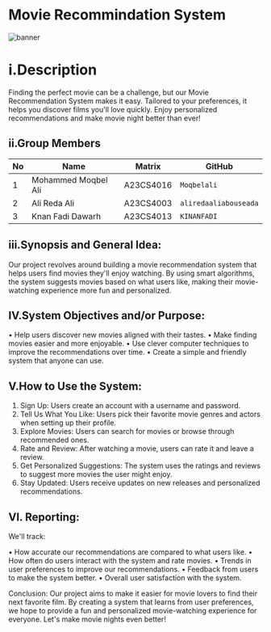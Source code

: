 # Movie Recommindation System

![banner](https://editor.analyticsvidhya.com/uploads/76889recommender-system-for-movie-recommendation.jpg)


# i.Description
Finding the perfect movie can be a challenge, but our Movie Recommendation System makes it easy. Tailored to your preferences, it helps you discover films you'll love quickly. Enjoy personalized recommendations and make movie night better than ever!


## ii.Group Members

| No | Name                               | Matrix    | GitHub       |
|----|------------------------------------|-----------|--------------|
| 1  | Mohammed Moqbel Ali| A23CS4016 | `Moqbelali`    |
| 2  | Ali Reda Ali  | A23CS4003   | `aliredaaliabouseada` |
| 3  | Knan Fadi Dawarh      | A23CS4013   | `KINANFADI`    |

## iii.Synopsis and General Idea:
 Our project revolves around building a movie recommendation system that helps users find movies they'll enjoy watching. By using smart algorithms, the system suggests movies based on what users like, making their movie-watching experience more fun and personalized.

## IV.System Objectives and/or Purpose:
•	Help users discover new movies aligned with their tastes.
•	Make finding movies easier and more enjoyable.
•	Use clever computer techniques to improve the recommendations over time.
•	Create a simple and friendly system that anyone can use.

## V.How to Use the System:
1.	Sign Up: Users create an account with a username and password.
2.	Tell Us What You Like: Users pick their favorite movie genres and actors when setting up their profile.
3.	Explore Movies: Users can search for movies or browse through recommended ones.
4.	Rate and Review: After watching a movie, users can rate it and leave a review.
5.	Get Personalized Suggestions: The system uses the ratings and reviews to suggest more movies the user might enjoy.
6.	Stay Updated: Users receive updates on new releases and personalized recommendations.

## VI. Reporting:
We'll track:

•	How accurate our recommendations are compared to what users like.
•	How often do users interact with the system and rate movies.
•	Trends in user preferences to improve our recommendations.
•	Feedback from users to make the system better.
•	Overall user satisfaction with the system.


Conclusion: Our project aims to make it easier for movie lovers to find their next favorite film. By creating a system that learns from user preferences, we hope to provide a fun and personalized movie-watching experience for everyone. Let's make movie nights even better!

